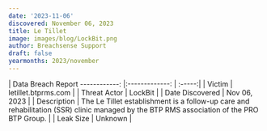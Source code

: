 ```yaml
---
date: '2023-11-06'
discovered: November 06, 2023
title: Le Tillet
image: images/blog/LockBit.png
author: Breachsense Support
draft: false
yearmonths: 2023/november
---
```



| Data Breach Report
------------:     |:-------------:    | :-----:|
| Victim      | letillet.btprms.com      | 
| Threat Actor      | LockBit      | 
| Date Discovered      | Nov 06, 2023      | 
| Description      | The Le Tillet establishment is a follow-up care and rehabilitation (SSR) clinic managed by the BTP RMS association of the PRO BTP Group.      | 
| Leak Size      | Unknown      | 

